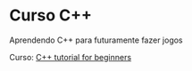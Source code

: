 # Curso C++

Aprendendo C++ para futuramente fazer jogos

Curso: [C++ tutorial for beginners](https://www.youtube.com/playlist?list=PLZPZq0r_RZOMHoXIcxze_lP97j2Ase2on)
